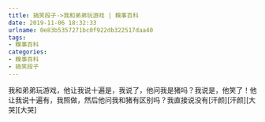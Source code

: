 ```yaml
---
title: 搞笑段子->我和弟弟玩游戏 | 糗事百科
date: 2019-11-06 18:32:33
urlname: 0e83b5357271bc0f922db322517daa40
tags: 
- 糗事百科
categories:
- 糗事百科
- 搞笑段子
---
```

我和弟弟玩游戏，他让我说十遍是，我说了，他问我是猪吗？我说是，他笑了！他让我说十遍有，我照做，然后他问我和猪有区别吗？我直接说没有[汗颜][汗颜][大哭][大哭]


